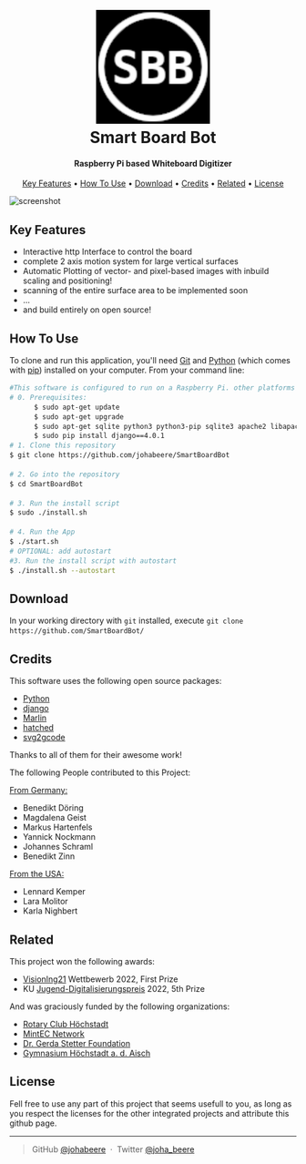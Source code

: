 
<h1 align="center">
  <br>
  <a href="https://github.com/johabeere/SmartBoardBot"><img src="https://raw.githubusercontent.com/johabeere/SmartBoardBot/master/webserver/favicon.ico.png" alt="SmartBoardBot" width="200"></a>
  <br>
  Smart Board Bot
  <br>
</h1>

<h4 align="center">Raspberry Pi based Whiteboard Digitizer</h4>

<p align="center">
 
</p>

<p align="center">
  <a href="#key-features">Key Features</a> •
  <a href="#how-to-use">How To Use</a> •
  <a href="#download">Download</a> •
  <a href="#credits">Credits</a> •
  <a href="#related">Related</a> •
  <a href="#license">License</a>
</p>

![screenshot](https://raw.githubusercontent.com/johabeere/SmartBoardBot/master/docs/img/Demo.gif)

## Key Features

* Interactive http Interface to control the board
* complete 2 axis motion system for large vertical surfaces
* Automatic Plotting of vector- and pixel-based images with inbuild scaling and positioning!
* scanning of the entire surface area to be implemented soon
* ...
* and build entirely on open source!

## How To Use

To clone and run this application, you'll need [Git](https://git-scm.com) and [Python](python.org) (which comes with [pip](https://docs.python.org/3/installing/index.html)) installed on your computer. From your command line:

```bash
#This software is configured to run on a Raspberry Pi. other platforms will need adjustments not included in these instructions.
# 0. Prerequisites:
      $ sudo apt-get update
      $ sudo apt-get upgrade
      $ sudo apt-get sqlite python3 python3-pip sqlite3 apache2 libapache2-mod-wsgi-py3 python3-setuptools python3-dev build-essential
      $ sudo pip install django==4.0.1
# 1. Clone this repository
$ git clone https://github.com/johabeere/SmartBoardBot

# 2. Go into the repository
$ cd SmartBoardBot

# 3. Run the install script
$ sudo ./install.sh

# 4. Run the App
$ ./start.sh
# OPTIONAL: add autostart
#3. Run the install script with autostart
$ ./install.sh --autostart

```


## Download
In your working directory with ```git``` installed, execute ```git clone https://github.com/SmartBoardBot/```

## Credits

This software uses the following open source packages:

- [Python](https://www.python.org/)
- [django](https://www.djangoproject.com/)
- [Marlin](https://github.com/MarlinFirmware/Marlin)
- [hatched](https://github.com/plottertools/hatched)
- [svg2gcode](https://github.com/vishpat/svg2gcode)
  
Thanks to all of them for their awesome work!

The following People contributed to this Project:

<span style="text-decoration:underline">From Germany:</span>
- Benedikt Döring
- Magdalena Geist
- Markus Hartenfels
- Yannick Nockmann
- Johannes Schraml
- Benedikt Zinn
  
<span style="text-decoration:underline">From the USA:</span>
- Lennard Kemper
- Lara Molitor
- Karla Nighbert

## Related
This project won the following awards:

- [VisionIng21](https://www.fking.de/ueber-vision-ing21) Wettbewerb 2022, First Prize
- KU [Jugend-Digitalisierungspreis](https://www.ku.de/digitalisierungspreis) 2022, 5th Prize

And was graciously funded by the following organizations:

- [Rotary Club Höchstadt](https://www.facebook.com/RotaryClubHoechstadt/)
- [MintEC Network](https://www.mint-ec.de/) 
- [Dr. Gerda Stetter Foundation](https://www.itq.de/en/itq-group/gerda-stetter-foundation/)
- [Gymnasium Höchstadt a. d. Aisch](https://gymnasium-hoechstadt.de/)

## License

Fell free to use any part of this project that seems usefull to you, as long as you respect the licenses for the other integrated projects and attribute this github page.

---

> GitHub [@johabeere](https://github.com/johabeere) &nbsp;&middot;&nbsp;
> Twitter [@joha_beere](https://twitter.com/joha_beere)

